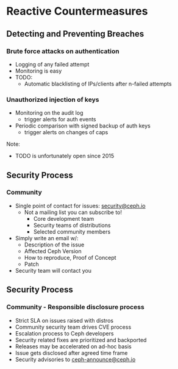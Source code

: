 <!-- .slide: data-state="section-break" id="section-break-5" data-timing="10s" data-background-image="images/susecon_background_full_green.svg" data-background-size="auto 100%" -->
# Reactive Countermeasures


<!-- .slide: data-state="normal" id="react-1" data-timing="20s" data-menu-title="Reactive: Breaches" data-background-image="images/susecon_background_full.svg" data-background-size="auto 100%" -->
## Detecting and Preventing Breaches

### Brute force attacks on authentication <!-- .element: class="fragment" data-fragment-index="1" -->
* Logging of any failed attempt <!-- .element: class="fragment" data-fragment-index="2" -->
* Monitoring is easy <!-- .element: class="fragment" data-fragment-index="3" -->
* TODO: <!-- .element: class="fragment" data-fragment-index="4" -->
  * Automatic blacklisting of IPs/clients after n-failed attempts <!-- .element: class="fragment" data-fragment-index="4" -->

### Unauthorized injection of keys <!-- .element: class="fragment" data-fragment-index="5" -->
* Monitoring on the audit log <!-- .element: class="fragment" data-fragment-index="6" -->
  * trigger alerts for auth events <!-- .element: class="fragment" data-fragment-index="6" -->
* Periodic comparison with signed backup of auth keys <!-- .element: class="fragment" data-fragment-index="7" -->
  * trigger alerts on changes of caps <!-- .element: class="fragment" data-fragment-index="7" -->

Note:
- TODO is unfortunately open since 2015


<!-- .slide: data-state="normal" id="react-2" data-timing="20s" data-menu-title="Reactive: SecProcess" data-background-image="images/susecon_background_full.svg" data-background-size="auto 100%" -->
## Security Process

### Community <!-- .element: class="fragment" data-fragment-index="1" -->
* Single point of contact for issues: security@ceph.io <!-- .element: class="fragment" data-fragment-index="2" -->
  * Not a mailing list you can subscribe to! <!-- .element: class="fragment" data-fragment-index="3" -->
    * Core development team <!-- .element: class="fragment" data-fragment-index="4" -->
    * Security teams of distributions <!-- .element: class="fragment" data-fragment-index="4" -->
    * Selected community members <!-- .element: class="fragment" data-fragment-index="4" -->
* Simply write an email w/: <!-- .element: class="fragment" data-fragment-index="5" -->
  * Description of the issue <!-- .element: class="fragment" data-fragment-index="6" -->
  * Affected Ceph Version <!-- .element: class="fragment" data-fragment-index="6" -->
  * How to reproduce, Proof of Concept <!-- .element: class="fragment" data-fragment-index="6" -->
  * Patch <!-- .element: class="fragment" data-fragment-index="6" -->
* Security team will contact you <!-- .element: class="fragment" data-fragment-index="7" -->


<!-- .slide: data-state="normal" id="react-3" data-timing="20s" data-menu-title="Reactive: SecProcess" data-background-image="images/susecon_background_full.svg" data-background-size="auto 100%" -->
## Security Process

### Community - Responsible disclosure process
* Strict SLA on issues raised with distros <!-- .element class="fragment" -->
* Community security team drives CVE process <!-- .element class="fragment" -->
* Escalation process to Ceph developers <!-- .element class="fragment" -->
* Security related fixes are prioritized and backported <!-- .element class="fragment" -->
* Releases may be accelerated on ad-hoc basis <!-- .element class="fragment" -->
* Issue gets disclosed after agreed time frame <!-- .element class="fragment" -->
* Security advisories to ceph-announce@ceph.io <!-- .element class="fragment" -->

